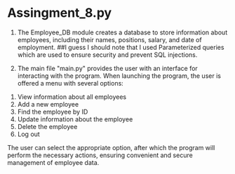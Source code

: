 # Assingment_8.py

1) The Employee_DB module creates a database to store information about employees, including their names, positions, salary, and date of employment. 
##I guess I should note that I used Parameterized queries which are used to ensure security and prevent SQL injections.

2) The main file "main.py" provides the user with an interface for interacting with the program. When launching the program, the user is offered a menu with several options:

1. View information about all employees
2. Add a new employee
3. Find the employee by ID
4. Update information about the employee
5. Delete the employee
6. Log out

The user can select the appropriate option, after which the program will perform the necessary actions, ensuring convenient and secure management of employee data.
